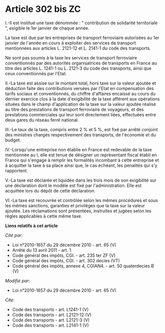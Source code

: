 # Article 302 bis ZC

I.-Il est institué une taxe dénommée : " contribution de solidarité territoriale ", exigible le 1er janvier de chaque année. 

La taxe est due par les entreprises de transport ferroviaire autorisées au 1er janvier de l'année en cours à exploiter des
services de transport mentionnées aux articles L. 2121-12 et L. 2141-1 du code des transports. 

Ne sont pas soumis à la taxe les services de transport ferroviaire conventionnés par des autorités organisatrices de
transports en France au titre des articles L. 1241-1 ou L. 2121-3 du code des transports, ainsi que ceux conventionnés par
l'Etat. 

II.-La taxe est assise sur le montant total, hors taxe sur la valeur ajoutée et déduction faite des contributions versées par
l'Etat en compensation des tarifs sociaux et conventionnés, du chiffre d'affaires encaissé au cours du dernier exercice clos
à la date d'exigibilité de la taxe afférent aux opérations situées dans le champ d'application de la taxe sur la valeur
ajoutée réalisé au titre des prestations de transport ferroviaire de voyageurs, et des prestations commerciales qui leur sont
directement liées, effectuées entre deux gares du réseau ferré national. 

III.-Le taux de la taxe, compris entre 2 % et 5 %, est fixé par arrêté conjoint des ministres chargés respectivement des
transports, de l'économie et du budget. 

IV.-Lorsqu'une entreprise non établie en France est redevable de la taxe mentionnée au I, elle est tenue de désigner un
représentant fiscal établi en France qui s'engage à remplir les formalités incombant à cette entreprise et à acquitter la
taxe à sa place ainsi que, le cas échéant, les pénalités qui s'y rapportent.

V.-La taxe est déclarée et liquidée dans les trois mois de son exigibilité sur une déclaration dont le modèle est fixé par
l'administration. Elle est acquittée lors du dépôt de cette déclaration. 

VI.-La taxe est recouvrée et contrôlée selon les mêmes procédures et sous les mêmes sanctions, garanties et privilèges que la
taxe sur la valeur ajoutée. Les réclamations sont présentées, instruites et jugées selon les règles applicables à cette même
taxe.

**Liens relatifs à cet article**

_Cité par_:

  - Loi n°2010-1657 du 29 décembre 2010 - art. 65 (V)
  - Arrêté du 13 avril 2011 - art. 1
  - Code général des impôts, CGI. - art. 235 ter ZF (V)
  - Code général des impôts, CGI. - art. 302 decies (VT)
  - Code général des impôts, annexe 4, CGIAN4. - art. 50 quaterdecies B (V)

_Modifié par_:

  - Loi n°2010-1657 du 29 décembre 2010 - art. 65 (V)

_Cite_:

  - Code des transports - art. L1241-1 (V)
  - Code des transports - art. L2121-12 (V)
  - Code des transports - art. L2121-3 (V)
  - Code des transports - art. L2141-1 (V)
